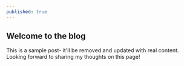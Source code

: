 ```yaml
---
published: true
---
```

## Welcome to the blog

This is a sample post- it'll be removed and updated with real content. Looking forward to sharing my thoughts on this page!
